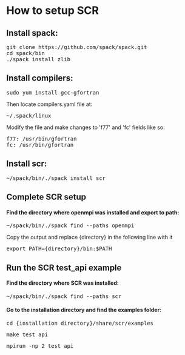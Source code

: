 # How to setup SCR

## Install spack:

<pre>git clone https://github.com/spack/spack.git
cd spack/bin
./spack install zlib
</pre>

## Install compilers:

<pre>sudo yum install gcc-gfortran</pre>

Then locate compilers.yaml file at:
<pre>~/.spack/linux </pre>

Modify the file and make changes to 'f77' and 'fc' fields like so:
<pre>
f77: /usr/bin/gfortran
fc: /usr/bin/gfortran
</pre>

## Install scr:

<pre>~/spack/bin/./spack install scr</pre>

## Complete SCR setup

#### Find the directory where openmpi was installed and export to path:
<pre>
~/spack/bin/./spack find --paths openmpi
</pre>
Copy the output and replace {directory} in the following line with it
<pre>
export PATH={directory}/bin:$PATH
</pre>

## Run the SCR test_api example

#### Find the directory where SCR was installed:
<pre>~/spack/bin/./spack find --paths scr</pre>

#### Go to the installation directory and find the examples folder:
<pre>cd {installation directory}/share/scr/examples</pre>
<pre>make test_api</pre>
<pre>mpirun -np 2 test_api</pre>
